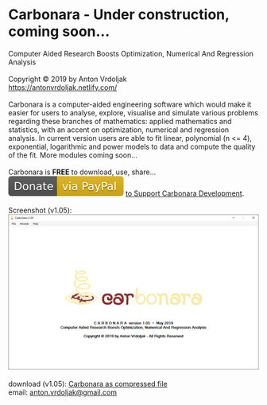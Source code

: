# Carbonara - Under construction, coming soon...
Computer Aided Research Boosts Optimization, Numerical And Regression Analysis<br />
<br />
Copyright © 2019 by Anton Vrdoljak <br />
https://antonvrdoljak.netlify.com/ <br />
<br />
Carbonara is a computer-aided engineering software which would make it easier for users to analyse, explore, visualise and simulate various problems regarding these branches of mathematics: applied mathematics and statistics, with an accent on optimization, numerical and regression analysis. In current version users are able to fit linear, polynomial (n <= 4), exponential, logarithmic and power models to data and compute the quality of the fit. More modules coming soon...<br />
<br />
Carbonara is __FREE__ to download, use, share... <br />
![Donate](https://github.com/Vrda-GF/Carbonara/blob/master/static/img/Donate.svg) [to Support Carbonara Development](https://www.paypal.com/en/cgi-bin/webscr?business=anton.vrdoljak@gmail.com&cmd=_xclick&currency_code=EUR&amount=4&item_name=Carbonara_Donation).<br />
<br />
Screenshot (v1.05): <br />
![Carbonara](https://raw.githubusercontent.com/Vrda-GF/Carbonara/master/static/img/CarbonaraMain.png)
<br />
<br />
download (v1.05): [Carbonara as compressed file](https://raw.githubusercontent.com/Vrda-GF/Carbonara/master/static/files/Carbonara_v1_05.zip) <br />
email: anton.vrdoljak@gmail.com <br />
